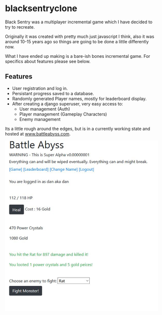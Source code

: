 # blacksentryclone
Black Sentry was a multiplayer incremental game which I have decided to try to recreate.
  
Originally it was created with pretty much just javascript I think, also it was around 10-15 years ago so things are going to be done a little differently now.
  
What I have ended up making is a bare-ish bones incremental game. For specifics about features please see below.
  
## Features
- User registration and log in.
- Persistant progress saved to a database.
- Randomly generated Player names, mostly for leaderboard display.
- After creating a django superuser, very easy access to:
  - User management (Auth)
  - Player management (Gameplay Characters)
  - Enemy management
  
Its a little rough around the edges, but is in a currently working state and hosted at www.battleabyss.com.

![gameplay](battleabyssgameplay.JPG)
